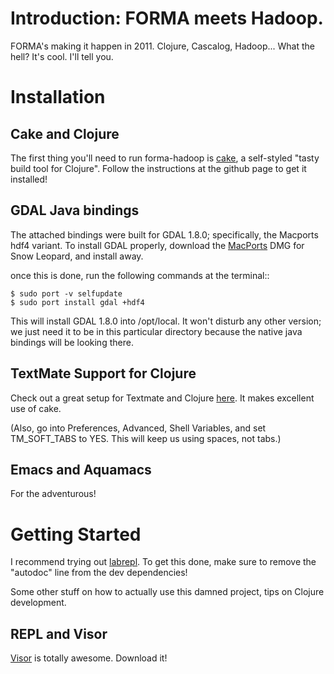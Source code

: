 Introduction: FORMA meets Hadoop.
=================================

FORMA's making it happen in 2011. Clojure, Cascalog, Hadoop... What the hell? It's cool. I'll tell you.

Installation
============

Cake and Clojure
---------------------

The first thing you'll need to run forma-hadoop is [cake](https://github.com/ninjudd/cake), a self-styled "tasty build tool for Clojure". Follow the instructions at the github page to get it installed!

GDAL Java bindings
------------------

The attached bindings were built for GDAL 1.8.0; specifically, the Macports hdf4 variant. To install GDAL properly, download the [MacPorts](http://www.macports.org/install.php) DMG for Snow Leopard, and install away.

once this is done, run the following commands at the terminal::

	$ sudo port -v selfupdate
	$ sudo port install gdal +hdf4
	
This will install GDAL 1.8.0 into /opt/local. It won't disturb any other version; we just need it to be in this particular directory because the native java bindings will be looking there.

TextMate Support for Clojure
----------------------------

Check out a great setup for Textmate and Clojure [here](https://github.com/swannodette/textmate-clojure). It makes excellent use of cake.

(Also, go into Preferences, Advanced, Shell Variables, and set TM_SOFT_TABS to YES. This will keep us using spaces, not tabs.)

Emacs and Aquamacs
------------------

For the adventurous!

Getting Started
===============

I recommend trying out  [labrepl](git://github.com/relevance/labrepl.git). To get this done, make sure to remove the "autodoc" line from the dev dependencies!

Some other stuff on how to actually use this damned project, tips on Clojure development.

REPL and Visor
--------------

[Visor](http://visor.binaryage.com/) is totally awesome. Download it!
